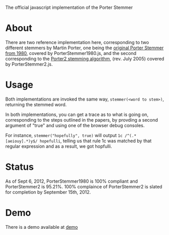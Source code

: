 The official javascript implementation of the Porter Stemmer

# About

There are two reference implementation here, corresponding to two different stemmers by Martin Porter, one being 
the [original Porter Stemmer from 1980](http://tartarus.org/martin/PorterStemmer/def.txt), covered by PorterStemmer1980.js, 
and the second corresponding to the [Porter2 stemming algorithm](http://snowball.tartarus.org/algorithms/english/stemmer.html), 
(rev. July 2005) covered by PorterStemmer2.js.

# Usage

Both implementations are invoked the same way, `stemmer(<word to stem>)`, returning the stemmed word.

In both implementations, you can get a trace as to what is going on, corresponding to the steps outlined in the papers, by
provding a second argument of "true" and using one of the browser debug consoles.  

For instance, `stemmer("hopefully", true)` will output `1c /^(.*[aeiouy].*)y$/ hopefulli`, telling us that rule 1c was matched
by that regular expression and as a result, we got hopfulli.

# Status

As of Sept 6, 2012, PorterStemmer1980 is 100% compliant and PorterStemmer2 is 95.21%. 100% complaince of PorterStemmer2 is slated
for completion by September 15th, 2012.

# Demo

There is a demo available at [demo](http://qaa.ath.cx/porter_js_demo.html)


